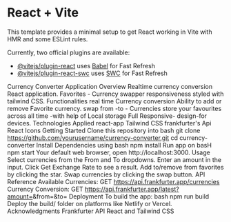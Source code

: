 # React + Vite

This template provides a minimal setup to get React working in Vite with HMR and some ESLint rules.

Currently, two official plugins are available:

- [@vitejs/plugin-react](https://github.com/vitejs/vite-plugin-react/blob/main/packages/plugin-react/README.md) uses [Babel](https://babeljs.io/) for Fast Refresh
- [@vitejs/plugin-react-swc](https://github.com/vitejs/vite-plugin-react-swc) uses [SWC](https://swc.rs/) for Fast Refresh

Currency Converter Application
Overview
Realtime currency conversion React application. Favorites - Currency swapper  responsiveness styled with tailwind CSS.
Functionalities
real time Currency conversion
Ability to add or remove Favorite currency.
swap from -to - Currencies
store your favourites across all time -with help of Local storage
Full Responsive- design-for devices.
 Technologies Applied
react-app
Tailwind CSS
frankfurter's Api
React Icons
Getting Started Clone this repository into
bash
git clone https://github.com/yourusername/currency-converter.git
cd currency-converter
Install Dependencies using
bash
npm install
Run app on
basH
npm start
Your default web browser, open http://localhost:3000. Usage
Select currencies from the From and To dropdowns.
Enter an amount in the input.
Click Get Exchange Rate to see a result.
Add to/remove from favorites by clicking the star.
Swap currencies by clicking the swap button.
API Reference
Available Currencies: GET https://api.frankfurter.app/currencies
Currency Conversion: GET https://api.frankfurter.app/latest?amount=<AMOUNT>&from=<FROM>&to=<TO>
Deployment
To build the app:
bash
npm run build
Deploy the build/ folder on platforms like Netlify or Vercel.
Acknowledgments
Frankfurter API
React and Tailwind CSS